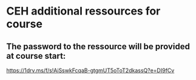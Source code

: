 # CEH additional ressources for course  

## The password to the ressource will be provided at course start:  
https://1drv.ms/f/s!AiSswkFcqaB-gtgmUT5oToT2dkassQ?e=DI9fCv  
